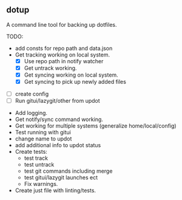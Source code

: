 ## dotup
A command line tool for backing up dotfiles.


TODO:
- add consts for repo path and data.json 
- Get tracking working on local system.
    - [x] Use repo path in notify watcher
    - [x] Get untrack working.
    - [x] Get syncing working on local system.
    - [x] Get syncing to pick up newly added files
- [ ] create config
- [ ] Run gitui/lazygit/other from updot
- Add logging.
- Get notify/sync command working.
- Get working for multiple systems (generalize home/local/config)
- Test running with gitui
- change name to updot
- add additional info to updot status
- Create tests:
    - test track
    - test untrack
    - test git commands including merge
    - test gitui/lazygit launches ect
    - Fix warnings.
- Create just file with linting/tests.
